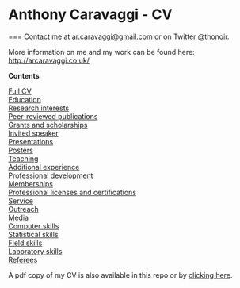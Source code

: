 # Anthony Caravaggi - CV
===
Contact me at ar.caravaggi@gmail.com or on Twitter [@thonoir](http://www.twitter.com/thonoir).   

More information on me and my work can be found here: http://arcaravaggi.co.uk/  

**Contents**  
  
[Full CV](https://github.com/arcaravaggi/CV/blob/master/Anthony_Caravaggi_CV.md)  
[Education](https://github.com/arcaravaggi/CV/blob/master/Anthony_Caravaggi_CV.md#education)  
[Research interests](https://github.com/arcaravaggi/CV/blob/master/Anthony_Caravaggi_CV.md#research-interests)  
[Peer-reviewed publications](https://github.com/arcaravaggi/CV/blob/master/Anthony_Caravaggi_CV.md#peer-reviewed-publications)  
[Grants and scholarships](https://github.com/arcaravaggi/CV/blob/master/Anthony_Caravaggi_CV.md#grants-and-scholarships)  
[Invited speaker](https://github.com/arcaravaggi/CV/blob/master/Anthony_Caravaggi_CV.md#invited-presentations)  
[Presentations](https://github.com/arcaravaggi/CV/blob/master/Anthony_Caravaggi_CV.md#presentations)  
[Posters](https://github.com/arcaravaggi/CV/blob/master/Anthony_Caravaggi_CV.md#posters)  
[Teaching](https://github.com/arcaravaggi/CV/blob/master/Anthony_Caravaggi_CV.md#teaching)  
[Additional experience](https://github.com/arcaravaggi/CV/blob/master/Anthony_Caravaggi_CV.md#additional-experience)  
[Professional development](https://github.com/arcaravaggi/CV/blob/master/Anthony_Caravaggi_CV.md#professional-development)  
[Memberships](https://github.com/arcaravaggi/CV/blob/master/Anthony_Caravaggi_CV.md#memberships)  
[Professional licenses and certifications](https://github.com/arcaravaggi/CV/blob/master/Anthony_Caravaggi_CV.md#professional-licenses-and-certifications)  
[Service](https://github.com/arcaravaggi/CV/blob/master/Anthony_Caravaggi_CV.md#service)  
[Outreach](https://github.com/arcaravaggi/CV/blob/master/Anthony_Caravaggi_CV.md#outreach)  
[Media](https://github.com/arcaravaggi/CV/blob/master/Anthony_Caravaggi_CV.md#media)   
[Computer skills](https://github.com/arcaravaggi/CV/blob/master/Anthony_Caravaggi_CV.md#computer-skills)  
[Statistical skills](https://github.com/arcaravaggi/CV/blob/master/Anthony_Caravaggi_CV.md#statistical-skills)  
[Field skills](https://github.com/arcaravaggi/CV/blob/master/Anthony_Caravaggi_CV.md#field-skills)  
[Laboratory skills](https://github.com/arcaravaggi/CV/blob/master/Anthony_Caravaggi_CV.md#laboratory-skills)  
[Referees](https://github.com/arcaravaggi/CV/blob/master/Anthony_Caravaggi_CV.md#referees)  
  
  
A pdf copy of my CV is also available in this repo or by [clicking here](https://github.com/arcaravaggi/CV/blob/master/A_Caravaggi_academic_CV.pdf).
